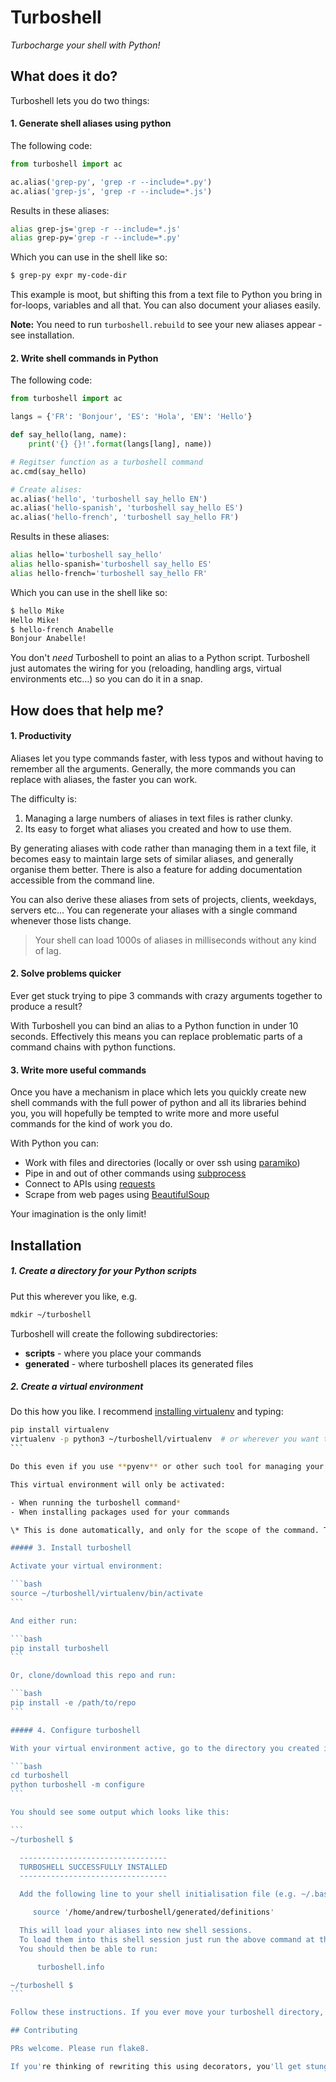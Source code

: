 # Turboshell

*Turbocharge your shell with Python!*

## What does it do?

Turboshell lets you do two things:

#### 1. Generate shell aliases using python

The following code:

```python
from turboshell import ac

ac.alias('grep-py', 'grep -r --include=*.py')
ac.alias('grep-js', 'grep -r --include=*.js')
```

Results in these aliases:

```bash
alias grep-js='grep -r --include=*.js'
alias grep-py='grep -r --include=*.py'
```

Which you can use in the shell like so:

```bash
$ grep-py expr my-code-dir
```

This example is moot, but shifting this from a text file to Python you bring in for-loops, variables and all that. You can also document your aliases easily.

**Note:** You need to run `turboshell.rebuild` to see your new aliases appear - see installation.

#### 2. Write shell commands in Python

The following code:

```python
from turboshell import ac

langs = {'FR': 'Bonjour', 'ES': 'Hola', 'EN': 'Hello'}

def say_hello(lang, name):
    print('{} {}!'.format(langs[lang], name))

# Regitser function as a turboshell command
ac.cmd(say_hello)

# Create alises:
ac.alias('hello', 'turboshell say_hello EN')
ac.alias('hello-spanish', 'turboshell say_hello ES')
ac.alias('hello-french', 'turboshell say_hello FR')
```

Results in these aliases:

```bash
alias hello='turboshell say_hello'
alias hello-spanish='turboshell say_hello ES'
alias hello-french='turboshell say_hello FR'
```

Which you can use in the shell like so:

```bash
$ hello Mike
Hello Mike!
$ hello-french Anabelle
Bonjour Anabelle!
```

You don't *need* Turboshell to point an alias to a Python script. Turboshell just automates the wiring for you (reloading, handling args, virtual environments etc...) so you can do it in a snap.

## How does that help me?

#### 1. Productivity

Aliases let you type commands faster, with less typos and without having to remember all the arguments. Generally, the more commands you can replace with aliases, the faster you can work.

The difficulty is:

1. Managing a large numbers of aliases in text files is rather clunky.
2. Its easy to forget what aliases you created and how to use them.

By generating aliases with code rather than managing them in a text file, it becomes easy to maintain large sets of similar aliases, and generally organise them better. There is also a feature for adding documentation accessible from the command line.

You can also derive these aliases from sets of projects, clients, weekdays, servers etc... You can regenerate your aliases with a single command whenever those lists change.

> Your shell can load 1000s of aliases in milliseconds without any kind of lag.

#### 2. Solve problems quicker

Ever get stuck trying to pipe 3 commands with crazy arguments together to produce a result?

With Turboshell you can bind an alias to a Python function in under 10 seconds. Effectively this means you can replace problematic parts of a command chains with python functions.

#### 3. Write more useful commands

Once you have a mechanism in place which lets you quickly create new shell commands with the full power of python and all its libraries behind you, you will hopefully be tempted to write more and more useful commands for the kind of work you do.

With Python you can:

* Work with files and directories (locally or over ssh using [paramiko](http://docs.paramiko.org/en/stable/api/client.html))
* Pipe in and out of other commands using [subprocess](https://docs.python.org/3/library/subprocess.html)
* Connect to APIs using [requests](https://requests.readthedocs.io/en/master/)
* Scrape from web pages using [BeautifulSoup](https://www.crummy.com/software/BeautifulSoup/bs4/doc/)

Your imagination is the only limit!

## Installation

##### 1. Create a directory for your Python scripts

Put this wherever you like, e.g.

```bash
mdkir ~/turboshell
```

Turboshell will create the following subdirectories:

* **scripts** - where you place your commands
* **generated** -  where turboshell places its generated files

##### 2. Create a virtual environment

Do this how you like. I recommend [installing virtualenv](https://docs.python-guide.org/dev/virtualenvs/) and typing:

````bash
pip install virtualenv
virtualenv -p python3 ~/turboshell/virtualenv  # or wherever you want to create it
```

Do this even if you use **pyenv** or other such tool for managing your virtual environment. 

This virtual environment will only be activated:

- When running the turboshell command*
- When installing packages used for your commands

\* This is done automatically, and only for the scope of the command. Turboshell commands won't affect (or use) whatever virtual environment you may have active.

##### 3. Install turboshell

Activate your virtual environment:

```bash
source ~/turboshell/virtualenv/bin/activate
```

And either run:

```bash
pip install turboshell
```

Or, clone/download this repo and run:

```bash
pip install -e /path/to/repo
```

##### 4. Configure turboshell

With your virtual environment active, go to the directory you created in step 1 and run:

```bash
cd turboshell
python turboshell -m configure
```

You should see some output which looks like this:

```
~/turboshell $

  ---------------------------------
  TURBOSHELL SUCCESSFULLY INSTALLED
  ---------------------------------

  Add the following line to your shell initialisation file (e.g. ~/.bashrc or ~/.zshrc)

     source '/home/andrew/turboshell/generated/definitions'

  This will load your aliases into new shell sessions.
  To load them into this shell session just run the above command at the prompt.
  You should then be able to run:

      turboshell.info

~/turboshell $
```

Follow these instructions. If you ever move your turboshell directory, just run step 4 again.

## Contributing

PRs welcome. Please run flake8. 

If you're thinking of rewriting this using decorators, you'll get stung.